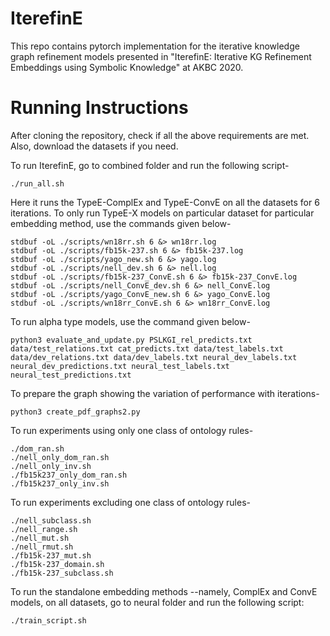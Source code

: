 # IterefinE
This repo contains pytorch implementation for the iterative knowledge graph refinement models presented in "IterefinE: Iterative KG Refinement Embeddings using Symbolic Knowledge" at AKBC 2020.

# Running Instructions

After cloning the repository, check if all the above requirements are met. Also, download the datasets if you need.

To run IterefinE, go to combined folder and run the following script-
```
./run_all.sh
```
Here it runs the TypeE-ComplEx and TypeE-ConvE on all the datasets for 6 iterations. To only run TypeE-X models on particular dataset for particular embedding method, use the commands given below-
```
stdbuf -oL ./scripts/wn18rr.sh 6 &> wn18rr.log
stdbuf -oL ./scripts/fb15k-237.sh 6 &> fb15k-237.log
stdbuf -oL ./scripts/yago_new.sh 6 &> yago.log
stdbuf -oL ./scripts/nell_dev.sh 6 &> nell.log
stdbuf -oL ./scripts/fb15k-237_ConvE.sh 6 &> fb15k-237_ConvE.log
stdbuf -oL ./scripts/nell_ConvE_dev.sh 6 &> nell_ConvE.log
stdbuf -oL ./scripts/yago_ConvE_new.sh 6 &> yago_ConvE.log
stdbuf -oL ./scripts/wn18rr_ConvE.sh 6 &> wn18rr_ConvE.log
```
To run alpha type models, use the command given below-
```
python3 evaluate_and_update.py PSLKGI_rel_predicts.txt data/test_relations.txt cat_predicts.txt data/test_labels.txt data/dev_relations.txt data/dev_labels.txt neural_dev_labels.txt neural_dev_predictions.txt neural_test_labels.txt neural_test_predictions.txt 
```
To prepare the graph showing the variation of performance with iterations-
```
python3 create_pdf_graphs2.py 
```
To run experiments using only one class of ontology rules-
```
./dom_ran.sh
./nell_only_dom_ran.sh
./nell_only_inv.sh
./fb15k237_only_dom_ran.sh
./fb15k237_only_inv.sh
```
To run experiments excluding one class of ontology rules-
```
./nell_subclass.sh
./nell_range.sh
./nell_mut.sh
./nell_rmut.sh
./fb15k-237_mut.sh
./fb15k-237_domain.sh
./fb15k-237_subclass.sh
```


To run the standalone embedding methods --namely, ComplEx and ConvE models, on all datasets, go to neural folder and run the following script:
```
./train_script.sh
```
